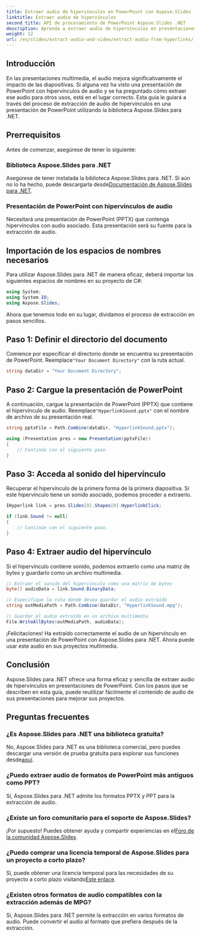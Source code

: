```yaml
---
title: Extraer audio de hipervínculos en PowerPoint con Aspose.Slides
linktitle: Extraer audio de hipervínculos
second_title: API de procesamiento de PowerPoint Aspose.Slides .NET
description: Aprenda a extraer audio de hipervínculos en presentaciones de PowerPoint con Aspose.Slides para .NET. Esta guía paso a paso ofrece instrucciones claras.
weight: 12
url: /es/slides/extract-audio-and-video/extract-audio-from-hyperlinks/
---
```

## Introducción

En las presentaciones multimedia, el audio mejora significativamente el impacto de las diapositivas. Si alguna vez ha visto una presentación de PowerPoint con hipervínculos de audio y se ha preguntado cómo extraer ese audio para otros usos, está en el lugar correcto. Esta guía le guiará a través del proceso de extracción de audio de hipervínculos en una presentación de PowerPoint utilizando la biblioteca Aspose.Slides para .NET.

## Prerrequisitos

Antes de comenzar, asegúrese de tener lo siguiente:

### Biblioteca Aspose.Slides para .NET

 Asegúrese de tener instalada la biblioteca Aspose.Slides para .NET. Si aún no lo ha hecho, puede descargarla desde[Documentación de Aspose.Slides para .NET](https://reference.aspose.com/slides/net/).

### Presentación de PowerPoint con hipervínculos de audio

Necesitará una presentación de PowerPoint (PPTX) que contenga hipervínculos con audio asociado. Esta presentación será su fuente para la extracción de audio.

## Importación de los espacios de nombres necesarios

Para utilizar Aspose.Slides para .NET de manera eficaz, deberá importar los siguientes espacios de nombres en su proyecto de C#:

```csharp
using System;
using System.IO;
using Aspose.Slides;
```

Ahora que tenemos todo en su lugar, dividamos el proceso de extracción en pasos sencillos.

## Paso 1: Definir el directorio del documento

 Comience por especificar el directorio donde se encuentra su presentación de PowerPoint. Reemplace`"Your Document Directory"` con la ruta actual.

```csharp
string dataDir = "Your Document Directory";
```

## Paso 2: Cargue la presentación de PowerPoint

 A continuación, cargue la presentación de PowerPoint (PPTX) que contiene el hipervínculo de audio. Reemplace`"HyperlinkSound.pptx"` con el nombre de archivo de su presentación real.

```csharp
string pptxFile = Path.Combine(dataDir, "HyperlinkSound.pptx");

using (Presentation pres = new Presentation(pptxFile))
{
    // Continúe con el siguiente paso.
}
```

## Paso 3: Acceda al sonido del hipervínculo

Recuperar el hipervínculo de la primera forma de la primera diapositiva. Si este hipervínculo tiene un sonido asociado, podemos proceder a extraerlo.

```csharp
IHyperlink link = pres.Slides[0].Shapes[0].HyperlinkClick;

if (link.Sound != null)
{
    // Continúe con el siguiente paso.
}
```

## Paso 4: Extraer audio del hipervínculo

Si el hipervínculo contiene sonido, podemos extraerlo como una matriz de bytes y guardarlo como un archivo multimedia.

```csharp
// Extraer el sonido del hipervínculo como una matriz de bytes
byte[] audioData = link.Sound.BinaryData;

// Especifique la ruta donde desea guardar el audio extraído
string outMediaPath = Path.Combine(dataDir, "HyperlinkSound.mpg");

// Guardar el audio extraído en un archivo multimedia
File.WriteAllBytes(outMediaPath, audioData);
```

¡Felicitaciones! Ha extraído correctamente el audio de un hipervínculo en una presentación de PowerPoint con Aspose.Slides para .NET. Ahora puede usar este audio en sus proyectos multimedia.

## Conclusión

Aspose.Slides para .NET ofrece una forma eficaz y sencilla de extraer audio de hipervínculos en presentaciones de PowerPoint. Con los pasos que se describen en esta guía, puede reutilizar fácilmente el contenido de audio de sus presentaciones para mejorar sus proyectos.

## Preguntas frecuentes

### ¿Es Aspose.Slides para .NET una biblioteca gratuita?
 No, Aspose.Slides para .NET es una biblioteca comercial, pero puedes descargar una versión de prueba gratuita para explorar sus funciones desde[aquí](https://releases.aspose.com/).

### ¿Puedo extraer audio de formatos de PowerPoint más antiguos como PPT?
Sí, Aspose.Slides para .NET admite los formatos PPTX y PPT para la extracción de audio.

### ¿Existe un foro comunitario para el soporte de Aspose.Slides?
 ¡Por supuesto! Puedes obtener ayuda y compartir experiencias en el[Foro de la comunidad Aspose.Slides](https://forum.aspose.com/).

### ¿Puedo comprar una licencia temporal de Aspose.Slides para un proyecto a corto plazo?
Sí, puede obtener una licencia temporal para las necesidades de su proyecto a corto plazo visitando[Este enlace](https://purchase.aspose.com/temporary-license/).

### ¿Existen otros formatos de audio compatibles con la extracción además de MPG?
Sí, Aspose.Slides para .NET permite la extracción en varios formatos de audio. Puede convertir el audio al formato que prefiera después de la extracción.